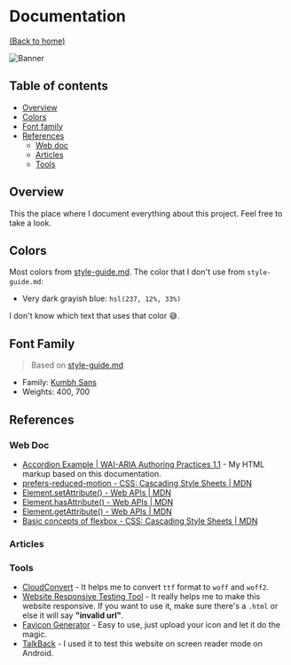 # Documentation
[(Back to home)](https://github.com/vanzasetia/faq-accordion-card#readme)

![Banner](/images/documentation.gif)

## Table of contents
- [Overview](#overview)
- [Colors](#colors)
- [Font family](#font-family)
- [References](#references)
  - [Web doc](#web-doc)
  - [Articles](#articles)
  - [Tools](#tools)

## Overview
This the place where I document everything about this project. Feel free to take a look.

## Colors
Most colors from [style-guide.md](../style-guide.md). The color that I don't use from `style-guide.md`:
- Very dark grayish blue: `hsl(237, 12%, 33%)`

I don't know which text that uses that color 😅.

## Font Family
> Based on [style-guide.md](../style-guide.md)
- Family: [Kumbh Sans](https://fonts.google.com/specimen/Kumbh+Sans)
- Weights: 400, 700

## References

### Web Doc
- [Accordion Example | WAI-ARIA Authoring Practices 1.1](https://w3c.github.io/aria-practices/examples/accordion/accordion.html) - My HTML markup based on this documentation.
- [prefers-reduced-motion - CSS: Cascading Style Sheets | MDN](https://developer.mozilla.org/en-US/docs/Web/CSS/@media/prefers-reduced-motion)
- [Element.setAttribute() - Web APIs | MDN](https://developer.mozilla.org/en-US/docs/Web/API/Element/setAttribute)
- [Element.hasAttribute() - Web APIs | MDN](https://developer.mozilla.org/en-US/docs/Web/API/Element/hasAttribute)
- [Element.getAttribute() - Web APIs | MDN](https://developer.mozilla.org/en-US/docs/Web/API/Element/getAttribute)
- [Basic concepts of flexbox - CSS: Cascading Style Sheets | MDN](https://developer.mozilla.org/en-US/docs/Web/CSS/CSS_Flexible_Box_Layout/Basic_Concepts_of_Flexbox)

### Articles

### Tools
- [CloudConvert](https://cloudconvert.com/) - It helps me to convert `ttf` format to `woff` and `woff2`.
- [Website Responsive Testing Tool](responsivetesttool.com) - It really helps me to make this website responsive. If you want to use it, make sure there's a `.html` or else it will say **"invalid url"**.
- [Favicon Generator](https://realfavicongenerator.net) - Easy to use, just upload your icon and let it do the magic.
- [TalkBack](https://support.google.com/accessibility/android/answer/6283677?hl=en) - I used it to test this website on screen reader mode on Android.